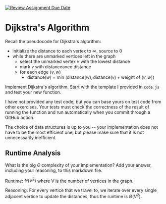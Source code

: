 [![Review Assignment Due Date](https://classroom.github.com/assets/deadline-readme-button-24ddc0f5d75046c5622901739e7c5dd533143b0c8e959d652212380cedb1ea36.svg)](https://classroom.github.com/a/2Wy-Iis-)
# Dijkstra's Algorithm

Recall the pseudocode for Dijkstra's algorithm:
- initialize the distance to each vertex to $\infty$, source to 0
- while there are unmarked vertices left in the graph
    - select the unmarked vertex $v$ with the lowest distance
    - mark $v$ with distanceance distance
    - for each edge $(v,w)$
        - distance($w$) = min $\left(\textrm{distance}(w), \textrm{distance}(v) + \textrm{weight of }(v, w)\right)$

Implement Dijkstra's algorithm. Start with the template I provided in `code.js`
and test your new function.

I have not provided any test code, but you can base yours on test code from
other exercises. Your tests must check the correctness of the result of running
the function and run automatically when you commit through a GitHub action.

The choice of data structures is up to you -- your implementation does not have
to be the most efficient one, but please make sure that it is not unnecessarily
inefficient.

## Runtime Analysis

What is the big $\Theta$ complexity of your implementation? Add your
answer, including your reasoning, to this markdown file.

Runtime: $\Theta (V^2)$ where V is the number of vertices in the graph.

Reasoning:
For every vertice that we travel to, we iterate over every single adjacent vertice to update the distances, thus the runtime is $\Theta (V^2)$.
